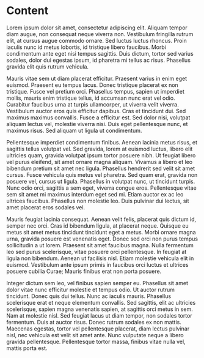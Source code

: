 Content
======================
Lorem ipsum dolor sit amet, consectetur adipiscing elit. Aliquam tempor diam augue, non consequat neque viverra non. Vestibulum fringilla rutrum elit, at cursus augue commodo ornare. Sed luctus luctus rhoncus. Proin iaculis nunc id metus lobortis, id tristique libero faucibus. Morbi condimentum ante eget nisi tempus sagittis. Duis dictum, tortor sed varius sodales, dolor dui egestas ipsum, id pharetra mi tellus ac risus. Phasellus gravida elit quis rutrum vehicula.

Mauris vitae sem ut diam placerat efficitur. Praesent varius in enim eget euismod. Praesent eu tempus lacus. Donec tristique placerat ex non tristique. Fusce vel pretium orci. Phasellus tempus, sapien ut imperdiet mollis, mauris enim tristique tellus, id accumsan nunc erat vel odio. Curabitur faucibus urna at turpis ullamcorper, ut viverra velit viverra. Vestibulum auctor eros quis efficitur dapibus. Cras et tincidunt dui. Sed maximus maximus convallis. Fusce a efficitur est. Sed dolor nisi, volutpat aliquam lectus vel, molestie viverra nisi. Duis eget pellentesque nunc, et maximus risus. Sed aliquam ut ligula ut condimentum.

Pellentesque imperdiet condimentum finibus. Aenean lacinia metus risus, et sagittis tellus volutpat vel. Sed gravida, lorem at euismod luctus, libero elit ultricies quam, gravida volutpat ipsum tortor posuere nibh. Ut feugiat libero vel purus eleifend, sit amet ornare magna aliquam. Vivamus a libero et leo bibendum pretium sit amet nec ligula. Phasellus hendrerit sed velit sit amet cursus. Fusce vehicula quis metus vel pharetra. Sed quam erat, gravida non posuere vel, cursus ut ligula. Phasellus in volutpat nunc, ut tincidunt turpis. Nunc odio orci, sagittis a sem eget, viverra congue eros. Pellentesque vitae sem sit amet mi maximus interdum eget sed mi. Etiam auctor ex ac leo ultrices faucibus. Phasellus non molestie leo. Duis pulvinar dui lectus, sit amet placerat eros sodales vel.

Mauris feugiat lacinia consequat. Aenean velit felis, placerat quis dictum id, semper nec orci. Cras id bibendum ligula, at placerat neque. Quisque eu metus sit amet metus tincidunt tincidunt eget a metus. Morbi ornare magna urna, gravida posuere est venenatis eget. Donec sed orci non purus tempus sollicitudin a ut lorem. Praesent sit amet faucibus magna. Nulla fermentum leo sed purus scelerisque, vitae posuere orci pellentesque. In feugiat at ligula non bibendum. Aenean ut facilisis nisl. Etiam molestie vehicula elit in euismod. Vestibulum ante ipsum primis in faucibus orci luctus et ultrices posuere cubilia Curae; Mauris finibus erat non porta posuere.

Integer dictum sem leo, vel finibus sapien semper eu. Phasellus sit amet dolor vitae nunc efficitur molestie et tempus odio. Ut auctor rutrum tincidunt. Donec quis dui tellus. Nunc ac iaculis mauris. Phasellus scelerisque erat et neque elementum convallis. Sed sagittis, elit ac ultricies scelerisque, sapien magna venenatis sapien, at sagittis orci metus in sem. Nam at molestie nisl. Sed feugiat lacus ut diam tempor, non sodales tortor fermentum. Duis at auctor risus. Donec rutrum sodales ex non mattis. Maecenas egestas, tortor vel pellentesque placerat, diam lectus pulvinar nisl, nec vehicula est velit sit amet ante. Nunc vulputate neque a libero gravida pellentesque. Pellentesque tortor massa, finibus vitae nulla vel, mattis porta est.
